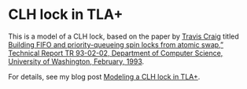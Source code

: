 # CLH lock in TLA+

This is a model of a CLH lock, based on the paper by [Travis Craig][0] titled [Building FIFO and priority-queueing spin locks from atomic swap,” Technical Report TR 93-02-02, Department of Computer Science, University of Washington, February, 1993][1].

For details, see my blog post [Modeling a CLH lock in TLA+][2].

[0]: https://www.linkedin.com/in/travis-craig-a142003/
[1]: https://dada.cs.washington.edu/research/tr/1993/02/UW-CSE-93-02-02.pdf
[2]: https://surfingcomplexity.blog/2024/08/04/modeling-a-clh-lock-in-tla/
